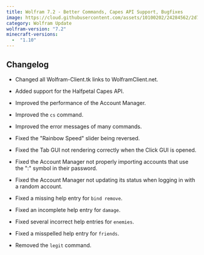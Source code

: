 ```yaml
---
title: Wolfram 7.2 - Better Commands, Capes API Support, Bugfixes
image: https://cloud.githubusercontent.com/assets/10100202/24284562/2d76c374-106c-11e7-8036-66d0b55ebd6a.jpg
category: Wolfram Update
wolfram-version: "7.2"
minecraft-versions:
  -  "1.10"
---
```

## Changelog

- Changed all Wolfram-Client.tk links to WolframClient.net.

- Added support for the Halfpetal Capes API.

- Improved the performance of the Account Manager.

- Improved the `cs` command.

- Improved the error messages of many commands.

- Fixed the "Rainbow Speed" slider being reversed.

- Fixed the Tab GUI not rendering correctly when the Click GUI is opened.

- Fixed the Account Manager not properly importing accounts that use the ":" symbol in their password.

- Fixed the Account Manager not updating its status when logging in with a random account.

- Fixed a missing help entry for `bind remove`.

- Fixed an incomplete help entry for `damage`.

- Fixed several incorrect help entries for `enemies`.

- Fixed a misspelled help entry for `friends`.

- Removed the `legit` command.
